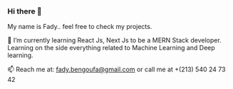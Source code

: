 ### Hi there 👋

My name is Fady.. feel free to check my projects. 

🌱 I’m currently learning React Js, Next Js to be a MERN Stack developer. Learning on the side everything related to Machine Learning and Deep learning.

📫 Reach me at: fady.bengoufa@gmail.com or call me at +(213) 540 24 73 42

<!--
**FadyBengoufa/FadyBengoufa** is a ✨ _special_ ✨ repository because its `README.md` (this file) appears on your GitHub profile.
-->
